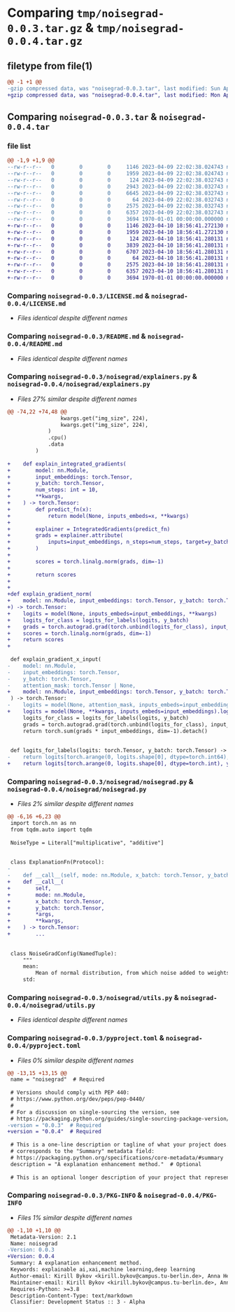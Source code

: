 # Comparing `tmp/noisegrad-0.0.3.tar.gz` & `tmp/noisegrad-0.0.4.tar.gz`

## filetype from file(1)

```diff
@@ -1 +1 @@
-gzip compressed data, was "noisegrad-0.0.3.tar", last modified: Sun Apr  9 22:02:45 2023, max compression
+gzip compressed data, was "noisegrad-0.0.4.tar", last modified: Mon Apr 10 18:56:52 2023, max compression
```

## Comparing `noisegrad-0.0.3.tar` & `noisegrad-0.0.4.tar`

### file list

```diff
@@ -1,9 +1,9 @@
--rw-r--r--   0        0        0     1146 2023-04-09 22:02:38.024743 noisegrad-0.0.3/LICENSE.md
--rw-r--r--   0        0        0     1959 2023-04-09 22:02:38.024743 noisegrad-0.0.3/README.md
--rw-r--r--   0        0        0      124 2023-04-09 22:02:38.032743 noisegrad-0.0.3/noisegrad/__init__.py
--rw-r--r--   0        0        0     2943 2023-04-09 22:02:38.032743 noisegrad-0.0.3/noisegrad/explainers.py
--rw-r--r--   0        0        0     6645 2023-04-09 22:02:38.032743 noisegrad-0.0.3/noisegrad/noisegrad.py
--rw-r--r--   0        0        0       64 2023-04-09 22:02:38.032743 noisegrad-0.0.3/noisegrad/py.typed
--rw-r--r--   0        0        0     2575 2023-04-09 22:02:38.032743 noisegrad-0.0.3/noisegrad/utils.py
--rw-r--r--   0        0        0     6357 2023-04-09 22:02:38.032743 noisegrad-0.0.3/pyproject.toml
--rw-r--r--   0        0        0     3694 1970-01-01 00:00:00.000000 noisegrad-0.0.3/PKG-INFO
+-rw-r--r--   0        0        0     1146 2023-04-10 18:56:41.272130 noisegrad-0.0.4/LICENSE.md
+-rw-r--r--   0        0        0     1959 2023-04-10 18:56:41.272130 noisegrad-0.0.4/README.md
+-rw-r--r--   0        0        0      124 2023-04-10 18:56:41.280131 noisegrad-0.0.4/noisegrad/__init__.py
+-rw-r--r--   0        0        0     3839 2023-04-10 18:56:41.280131 noisegrad-0.0.4/noisegrad/explainers.py
+-rw-r--r--   0        0        0     6707 2023-04-10 18:56:41.280131 noisegrad-0.0.4/noisegrad/noisegrad.py
+-rw-r--r--   0        0        0       64 2023-04-10 18:56:41.280131 noisegrad-0.0.4/noisegrad/py.typed
+-rw-r--r--   0        0        0     2575 2023-04-10 18:56:41.280131 noisegrad-0.0.4/noisegrad/utils.py
+-rw-r--r--   0        0        0     6357 2023-04-10 18:56:41.280131 noisegrad-0.0.4/pyproject.toml
+-rw-r--r--   0        0        0     3694 1970-01-01 00:00:00.000000 noisegrad-0.0.4/PKG-INFO
```

### Comparing `noisegrad-0.0.3/LICENSE.md` & `noisegrad-0.0.4/LICENSE.md`

 * *Files identical despite different names*

### Comparing `noisegrad-0.0.3/README.md` & `noisegrad-0.0.4/README.md`

 * *Files identical despite different names*

### Comparing `noisegrad-0.0.3/noisegrad/explainers.py` & `noisegrad-0.0.4/noisegrad/explainers.py`

 * *Files 27% similar despite different names*

```diff
@@ -74,22 +74,48 @@
                 kwargs.get("img_size", 224),
                 kwargs.get("img_size", 224),
             )
             .cpu()
             .data
         )
 
+    def explain_integrated_gradients(
+        model: nn.Module,
+        input_embeddings: torch.Tensor,
+        y_batch: torch.Tensor,
+        num_steps: int = 10,
+        **kwargs,
+    ) -> torch.Tensor:
+        def predict_fn(x):
+            return model(None, inputs_embeds=x, **kwargs)
+
+        explainer = IntegratedGradients(predict_fn)
+        grads = explainer.attribute(
+            inputs=input_embeddings, n_steps=num_steps, target=y_batch
+        )
+
+        scores = torch.linalg.norm(grads, dim=-1)
+
+        return scores
+
+
+def explain_gradient_norm(
+    model: nn.Module, input_embeddings: torch.Tensor, y_batch: torch.Tensor, **kwargs
+) -> torch.Tensor:
+    logits = model(None, inputs_embeds=input_embeddings, **kwargs)
+    logits_for_class = logits_for_labels(logits, y_batch)
+    grads = torch.autograd.grad(torch.unbind(logits_for_class), input_embeddings)[0]
+    scores = torch.linalg.norm(grads, dim=-1)
+    return scores
+
 
 def explain_gradient_x_input(
-    model: nn.Module,
-    input_embeddings: torch.Tensor,
-    y_batch: torch.Tensor,
-    attention_mask: torch.Tensor | None,
+    model: nn.Module, input_embeddings: torch.Tensor, y_batch: torch.Tensor, **kwargs
 ) -> torch.Tensor:
-    logits = model(None, attention_mask, inputs_embeds=input_embeddings).logits
+    logits = model(None, **kwargs, inputs_embeds=input_embeddings).logits
     logits_for_class = logits_for_labels(logits, y_batch)
     grads = torch.autograd.grad(torch.unbind(logits_for_class), input_embeddings)[0]
     return torch.sum(grads * input_embeddings, dim=-1).detach()
 
 
 def logits_for_labels(logits: torch.Tensor, y_batch: torch.Tensor) -> torch.Tensor:
-    return logits[torch.arange(0, logits.shape[0], dtype=torch.int64), y_batch]
+    return logits[torch.arange(0, logits.shape[0], dtype=torch.int), y_batch]
```

### Comparing `noisegrad-0.0.3/noisegrad/noisegrad.py` & `noisegrad-0.0.4/noisegrad/noisegrad.py`

 * *Files 2% similar despite different names*

```diff
@@ -6,16 +6,23 @@
 import torch.nn as nn
 from tqdm.auto import tqdm
 
 NoiseType = Literal["multiplicative", "additive"]
 
 
 class ExplanationFn(Protocol):
-
-    def __call__(self, mode: nn.Module, x_batch: torch.Tensor, y_batch: torch.Tensor, *args, **kwargs) -> torch.Tensor: ...
+    def __call__(
+        self,
+        mode: nn.Module,
+        x_batch: torch.Tensor,
+        y_batch: torch.Tensor,
+        *args,
+        **kwargs,
+    ) -> torch.Tensor:
+        ...
 
 
 class NoiseGradConfig(NamedTuple):
     """
     mean:
         Mean of normal distribution, from which noise added to weights is sampled.
     std:
```

### Comparing `noisegrad-0.0.3/noisegrad/utils.py` & `noisegrad-0.0.4/noisegrad/utils.py`

 * *Files identical despite different names*

### Comparing `noisegrad-0.0.3/pyproject.toml` & `noisegrad-0.0.4/pyproject.toml`

 * *Files 0% similar despite different names*

```diff
@@ -13,15 +13,15 @@
 name = "noisegrad"  # Required
 
 # Versions should comply with PEP 440:
 # https://www.python.org/dev/peps/pep-0440/
 #
 # For a discussion on single-sourcing the version, see
 # https://packaging.python.org/guides/single-sourcing-package-version/
-version = "0.0.3"  # Required
+version = "0.0.4"  # Required
 
 # This is a one-line description or tagline of what your project does. This
 # corresponds to the "Summary" metadata field:
 # https://packaging.python.org/specifications/core-metadata/#summary
 description = "A explanation enhancement method."  # Optional
 
 # This is an optional longer description of your project that represents
```

### Comparing `noisegrad-0.0.3/PKG-INFO` & `noisegrad-0.0.4/PKG-INFO`

 * *Files 1% similar despite different names*

```diff
@@ -1,10 +1,10 @@
 Metadata-Version: 2.1
 Name: noisegrad
-Version: 0.0.3
+Version: 0.0.4
 Summary: A explanation enhancement method.
 Keywords: explainable ai,xai,machine learning,deep learning
 Author-email: Kirill Bykov <kirill.bykov@campus.tu-berlin.de>, Anna Hedström <anna.hedstroem@tu-berlin.de>, Shinichi Nakajima <nakajima@tu-berlin.de>, "Marina M.-C. Höhne" <marina.hoehne@tu-berlin.de>, Artem Sereda <artem.sereda@campus.tu-berlin.de>
 Maintainer-email: Kirill Bykov <kirill.bykov@campus.tu-berlin.de>, Anna Hedström <anna.hedstroem@tu-berlin.de>, Artem Sereda <artem.sereda@campus.tu-berlin.de>
 Requires-Python: >=3.8
 Description-Content-Type: text/markdown
 Classifier: Development Status :: 3 - Alpha
```

